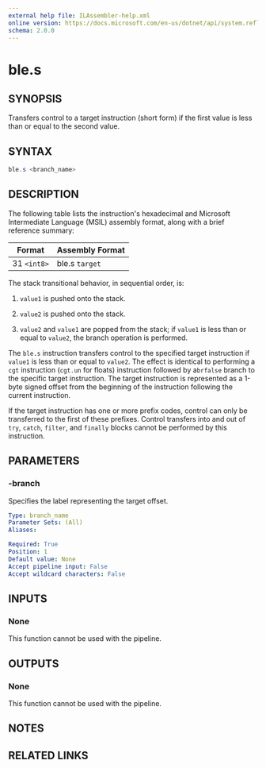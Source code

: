 ```yaml
---
external help file: ILAssembler-help.xml
online version: https://docs.microsoft.com/en-us/dotnet/api/system.reflection.emit.opcodes.ble_s
schema: 2.0.0
---
```


# ble.s

## SYNOPSIS

Transfers control to a target instruction (short form) if the first value is less than or equal to the second value.

## SYNTAX

```powershell
ble.s <branch_name>
```

## DESCRIPTION

The following table lists the instruction's hexadecimal and Microsoft Intermediate Language (MSIL) assembly format, along with a brief reference summary:

| Format      | Assembly Format |
| ----------- | --------------- |
| 31 `<int8>` | ble.s `target`  |

 The stack transitional behavior, in sequential order, is:

1.  `value1` is pushed onto the stack.

2.  `value2` is pushed onto the stack.

3.  `value2` and `value1` are popped from the stack; if `value1` is less than or equal to `value2`, the branch operation is performed.

 The `ble.s` instruction transfers control to the specified target instruction if `value1` is less than or equal to `value2`. The effect is identical to performing a `cgt` instruction (`cgt.un` for floats) instruction followed by a`brfalse` branch to the specific target instruction. The target instruction is represented as a 1-byte signed offset from the beginning of the instruction following the current instruction.

 If the target instruction has one or more prefix codes, control can only be transferred to the first of these prefixes. Control transfers into and out of `try`, `catch`, `filter`, and `finally` blocks cannot be performed by this instruction.

## PARAMETERS

### -branch

Specifies the label representing the target offset.

```yaml
Type: branch_name
Parameter Sets: (All)
Aliases:

Required: True
Position: 1
Default value: None
Accept pipeline input: False
Accept wildcard characters: False
```

## INPUTS

### None

This function cannot be used with the pipeline.

## OUTPUTS

### None

This function cannot be used with the pipeline.

## NOTES

## RELATED LINKS

